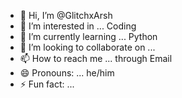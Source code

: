- 👋 Hi, I’m @GlitchxArsh
- 👀 I’m interested in ... Coding
- 🌱 I’m currently learning ... Python
- 💞️ I’m looking to collaborate on ...
- 📫 How to reach me ... through Email
- 😄 Pronouns: ... he/him
- ⚡ Fun fact: ...

<!---
GlitchxArsh/GlitchxArsh is a ✨ special ✨ repository because its `README.md` (this file) appears on your GitHub profile.
You can click the Preview link to take a look at your changes.
--->
